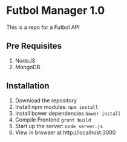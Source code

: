 # Futbol Manager 1.0

This is a repo for a Futbol API

## Pre Requisites

1. NodeJS
2. MongoDB

## Installation
1. Download the repository
2. Install npm modules: `npm install`
3. Install bower dependencies `bower install`
4. Compile Frontend `grunt build`
4. Start up the server: `node server.js`
5. View in browser at http://localhost:3000
